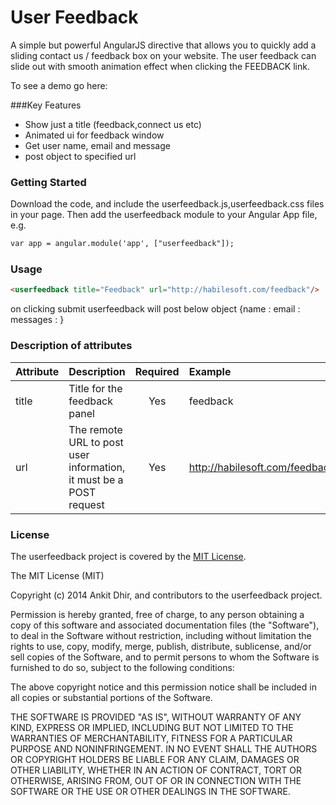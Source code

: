 User Feedback
============

A simple but powerful AngularJS directive that allows you to quickly add a sliding contact us / feedback box on your website. The user feedback can slide out with smooth animation effect when clicking the FEEDBACK link.


To see a demo go here: 

###Key Features
* Show just a title (feedback,connect us etc)
* Animated ui for feedback window
* Get user name, email and message 
* post object to specified url


### Getting Started
Download the code, and include the userfeedback.js,userfeedback.css files in your page. Then add the userfeedback module to your Angular App file, e.g.
```html
var app = angular.module('app', ["userfeedback"]);
```

### Usage

```html
<userfeedback title="Feedback" url="http://habilesoft.com/feedback"/>
```
on clicking submit userfeedback will post below object
{name : <username>
email : <user email>
messages : <user message>}

### Description of attributes
| Attribute        | Description           | Required | Example  |
| :------------- |:-------------| :-----:| :-----|
| title | Title for the feedback panel | Yes | feedback |
| url | The remote URL to post user information, it must be a POST request | Yes | http://habilesoft.com/feedback |


### License
The userfeedback project is covered by the [MIT License](http://opensource.org/licenses/MIT "MIT License").

The MIT License (MIT)

Copyright (c) 2014 Ankit Dhir, and contributors to the userfeedback project.

Permission is hereby granted, free of charge, to any person obtaining a copy
of this software and associated documentation files (the "Software"), to deal
in the Software without restriction, including without limitation the rights
to use, copy, modify, merge, publish, distribute, sublicense, and/or sell
copies of the Software, and to permit persons to whom the Software is
furnished to do so, subject to the following conditions:

The above copyright notice and this permission notice shall be included in
all copies or substantial portions of the Software.

THE SOFTWARE IS PROVIDED "AS IS", WITHOUT WARRANTY OF ANY KIND, EXPRESS OR
IMPLIED, INCLUDING BUT NOT LIMITED TO THE WARRANTIES OF MERCHANTABILITY,
FITNESS FOR A PARTICULAR PURPOSE AND NONINFRINGEMENT. IN NO EVENT SHALL THE
AUTHORS OR COPYRIGHT HOLDERS BE LIABLE FOR ANY CLAIM, DAMAGES OR OTHER
LIABILITY, WHETHER IN AN ACTION OF CONTRACT, TORT OR OTHERWISE, ARISING FROM,
OUT OF OR IN CONNECTION WITH THE SOFTWARE OR THE USE OR OTHER DEALINGS IN
THE SOFTWARE.

